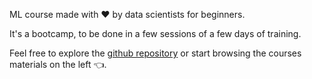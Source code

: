 ML course made with ♥ by data scientists for beginners.

It's a bootcamp, to be done in a few sessions of a few days of training.

Feel free to explore the [github repository](https://github.com/ML-boot-camp/sessions) or start browsing the courses materials on the left 👈.